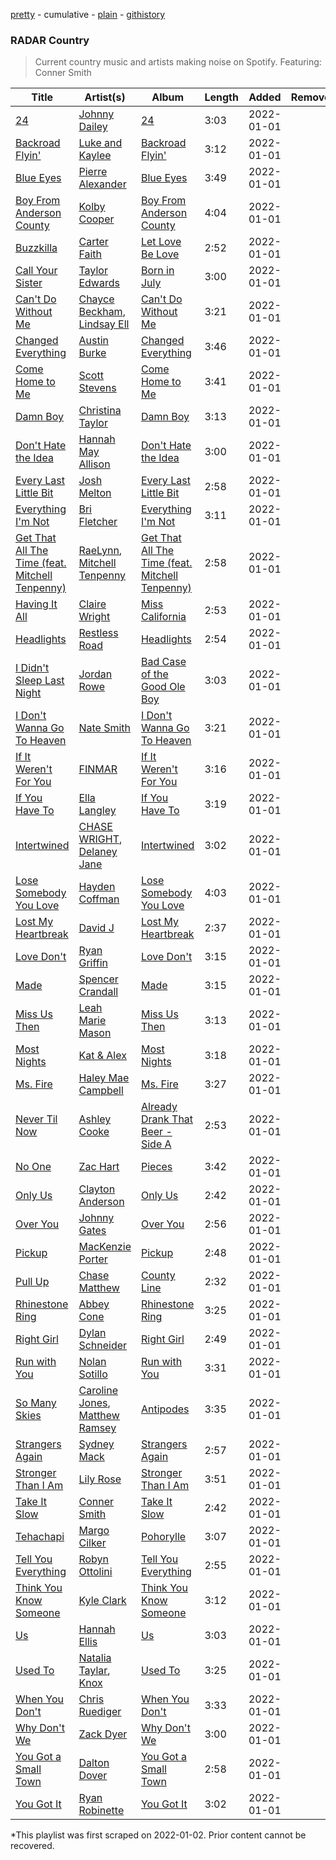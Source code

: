 [pretty](/playlists/pretty/37i9dQZF1DX11Mx8sjx0nW.md) - cumulative - [plain](/playlists/plain/37i9dQZF1DX11Mx8sjx0nW) - [githistory](https://github.githistory.xyz/mackorone/spotify-playlist-archive/blob/main/playlists/plain/37i9dQZF1DX11Mx8sjx0nW)

### RADAR Country

> Current country music and artists making noise on Spotify\. Featuring: Conner Smith

| Title | Artist(s) | Album | Length | Added | Removed |
|---|---|---|---|---|---|
| [24](https://open.spotify.com/track/520NKSFkKbELWUV5XQfIG9) | [Johnny Dailey](https://open.spotify.com/artist/6bXNUXv0KrjvuDVs8skKc7) | [24](https://open.spotify.com/album/5T9VoZ9HYeDUhlr7NTjHfH) | 3:03 | 2022-01-01 |  |
| [Backroad Flyin'](https://open.spotify.com/track/73VO2Gy5FMTpmeQl0jFeZl) | [Luke and Kaylee](https://open.spotify.com/artist/0p7RQG0Rq8tzWxUros2BDf) | [Backroad Flyin'](https://open.spotify.com/album/5URlnunYAmVeQcjW8XJW9y) | 3:12 | 2022-01-01 |  |
| [Blue Eyes](https://open.spotify.com/track/232kkQ6vbOzY4kE2JkrBpp) | [Pierre Alexander](https://open.spotify.com/artist/55TMBUBKkjVqu2EipyfY9z) | [Blue Eyes](https://open.spotify.com/album/5gZP9GdBmQljja486HZYa0) | 3:49 | 2022-01-01 |  |
| [Boy From Anderson County](https://open.spotify.com/track/6H4TyfdTbm1bIaBkXiyvvw) | [Kolby Cooper](https://open.spotify.com/artist/2dz0ijxEHh6AzUzQBwBSKx) | [Boy From Anderson County](https://open.spotify.com/album/2Mo6Xc2RfhJD6QkmRjYdid) | 4:04 | 2022-01-01 |  |
| [Buzzkilla](https://open.spotify.com/track/2mnHIT6zav3oCFqQ2nO9cz) | [Carter Faith](https://open.spotify.com/artist/4X5CTYQmx1NNyz9S1IpNko) | [Let Love Be Love](https://open.spotify.com/album/4Pw17nZHXxHSux3kpl26l7) | 2:52 | 2022-01-01 |  |
| [Call Your Sister](https://open.spotify.com/track/6E7NIyFK1OYaG4fTyr8zX1) | [Taylor Edwards](https://open.spotify.com/artist/2LMvoFcHZ0G38iO4Jra8ki) | [Born in July](https://open.spotify.com/album/3FeBLXRG2x2SOz3hOoktdY) | 3:00 | 2022-01-01 |  |
| [Can't Do Without Me](https://open.spotify.com/track/6Wy1WU6nkioVn681Rom3SP) | [Chayce Beckham](https://open.spotify.com/artist/5ujvZU2thXjZgFKPUt1rDt), [Lindsay Ell](https://open.spotify.com/artist/4lpA7MWpQpY7hKkwfLxw2Q) | [Can't Do Without Me](https://open.spotify.com/album/7rMux0Or1QJ7PW6AAm25D4) | 3:21 | 2022-01-01 |  |
| [Changed Everything](https://open.spotify.com/track/6F5BWY0slEWhU80k9Y4sxy) | [Austin Burke](https://open.spotify.com/artist/5jfImMkUYyViFJrhdfYt1c) | [Changed Everything](https://open.spotify.com/album/3nIx98HrK2f40Nw4G87MT0) | 3:46 | 2022-01-01 |  |
| [Come Home to Me](https://open.spotify.com/track/7sHsHmY4ZpVP9DCPe2cz8c) | [Scott Stevens](https://open.spotify.com/artist/18gxQcIuISU8gKxgElH7OU) | [Come Home to Me](https://open.spotify.com/album/62pRsoHQRvpdtO6OuSuAMt) | 3:41 | 2022-01-01 |  |
| [Damn Boy](https://open.spotify.com/track/5Rc9i0vrgXPtVfGcDMShH4) | [Christina Taylor](https://open.spotify.com/artist/0ol2YEW9hEgLLF9UyDCB4d) | [Damn Boy](https://open.spotify.com/album/0laEF40rInjHjkXmMdugTA) | 3:13 | 2022-01-01 |  |
| [Don't Hate the Idea](https://open.spotify.com/track/6rXJzWMwP9VDEb8zuI2bou) | [Hannah May Allison](https://open.spotify.com/artist/75e41tQrYZ8vXnAoeIG9zd) | [Don't Hate the Idea](https://open.spotify.com/album/5NT1zohs6dRjUVT248QRxT) | 3:00 | 2022-01-01 |  |
| [Every Last Little Bit](https://open.spotify.com/track/73AWyXD7uwDHMBKtRm5tkj) | [Josh Melton](https://open.spotify.com/artist/5l5SDQs2xyEidWQOw3ro6T) | [Every Last Little Bit](https://open.spotify.com/album/34dNvUJxxGTKbo2OGMT2oz) | 2:58 | 2022-01-01 |  |
| [Everything I'm Not](https://open.spotify.com/track/2Sh4TM6Ypg3KiEjdOS2GVy) | [Bri Fletcher](https://open.spotify.com/artist/7L0vBPI3KGaA64mN3j1x3m) | [Everything I'm Not](https://open.spotify.com/album/69xhM28ljDGkmazJoODM87) | 3:11 | 2022-01-01 |  |
| [Get That All The Time \(feat\. Mitchell Tenpenny\)](https://open.spotify.com/track/3hfEwSKgFMMhZJBaPpR41e) | [RaeLynn](https://open.spotify.com/artist/5dMnvpYEfXvSexjwnSRH5n), [Mitchell Tenpenny](https://open.spotify.com/artist/1p6CdzJRoicjRcSdWoB9Qc) | [Get That All The Time \(feat\. Mitchell Tenpenny\)](https://open.spotify.com/album/3nD5gS9oxfsp4JjpmcO41B) | 2:58 | 2022-01-01 |  |
| [Having It All](https://open.spotify.com/track/5xeASgqvLB3WOUkND2zfrZ) | [Claire Wright](https://open.spotify.com/artist/1f0rM0WH91u5j96lXeMdwn) | [Miss California](https://open.spotify.com/album/1XcCJgdR5mdwmY38BwO3o5) | 2:53 | 2022-01-01 |  |
| [Headlights](https://open.spotify.com/track/6999hCnJloghAoFgdnSbOZ) | [Restless Road](https://open.spotify.com/artist/5XLWHp9tjK7PWm7SMcvo2q) | [Headlights](https://open.spotify.com/album/4ktGyJCvZrEDcDMMR9tWnh) | 2:54 | 2022-01-01 |  |
| [I Didn't Sleep Last Night](https://open.spotify.com/track/2JsHAPmp3sbFY2KHlcWcfn) | [Jordan Rowe](https://open.spotify.com/artist/2aWgB3AXREinyBrJHxJ3ji) | [Bad Case of the Good Ole Boy](https://open.spotify.com/album/0Ns3824RcYOCJzq2VZdiVP) | 3:03 | 2022-01-01 |  |
| [I Don't Wanna Go To Heaven](https://open.spotify.com/track/55lJN2gIzJM9SCfwzxAEjf) | [Nate Smith](https://open.spotify.com/artist/4NYMUsIcUUsBHbV9DICa5x) | [I Don't Wanna Go To Heaven](https://open.spotify.com/album/34SxCd3VfttsdTekzG6ROb) | 3:21 | 2022-01-01 |  |
| [If It Weren't For You](https://open.spotify.com/track/6gdHaep5FFl6hhz6JGYEjb) | [FINMAR](https://open.spotify.com/artist/07EtCDnMb2POsxltRSxWge) | [If It Weren't For You](https://open.spotify.com/album/2ydfeIUCt4BnkVb9hUu39t) | 3:16 | 2022-01-01 |  |
| [If You Have To](https://open.spotify.com/track/5aWxPjDd4ZfpsmDoeR1plq) | [Ella Langley](https://open.spotify.com/artist/6BRxQ8cD3eqnrVj6WKDok8) | [If You Have To](https://open.spotify.com/album/31jtMX7GvPB6gtQBCGA6xL) | 3:19 | 2022-01-01 |  |
| [Intertwined](https://open.spotify.com/track/6CEpat1VI4pDz57r9CxVm5) | [CHASE WRIGHT](https://open.spotify.com/artist/4P70LmF7PJwBGS9BV5dk2c), [Delaney Jane](https://open.spotify.com/artist/3fuxStOqQv8TiytHeuGiE8) | [Intertwined](https://open.spotify.com/album/5S2n9RJ2VwNFXwHdPJSjQD) | 3:02 | 2022-01-01 |  |
| [Lose Somebody You Love](https://open.spotify.com/track/7EqJ06QvfGhvXcHPldhTa8) | [Hayden Coffman](https://open.spotify.com/artist/5p7Ph7LBiVb8cUCCSGq5aF) | [Lose Somebody You Love](https://open.spotify.com/album/2cljVPOjMLcwYh51w94RSE) | 4:03 | 2022-01-01 |  |
| [Lost My Heartbreak](https://open.spotify.com/track/5fjoMV6IwPKFsmm0LQuv0m) | [David J](https://open.spotify.com/artist/3PO1jRVb0lsv2140VTXOQo) | [Lost My Heartbreak](https://open.spotify.com/album/0rH6itQHqD6Xd7gLRYxdw4) | 2:37 | 2022-01-01 |  |
| [Love Don't](https://open.spotify.com/track/0RYFpi4VhFeGGArrw5CL6I) | [Ryan Griffin](https://open.spotify.com/artist/7dMEBGtGI6O7PoTEucAaBT) | [Love Don't](https://open.spotify.com/album/2uUYcWE12W5KOVlF97rOeT) | 3:15 | 2022-01-01 |  |
| [Made](https://open.spotify.com/track/4G644pINN0ZYIxyqeyuT4b) | [Spencer Crandall](https://open.spotify.com/artist/6to2NJmRWY1h7rLU4c9TyG) | [Made](https://open.spotify.com/album/4h4ZmlKntuJzWox0Ci3Q0i) | 3:15 | 2022-01-01 |  |
| [Miss Us Then](https://open.spotify.com/track/3v7t1HDVDKCwa5QB9GUy4I) | [Leah Marie Mason](https://open.spotify.com/artist/0fubiYogCTeBykbgV7HGf6) | [Miss Us Then](https://open.spotify.com/album/4NmOlKfPRKxL8Oe1pFKnnw) | 3:13 | 2022-01-01 |  |
| [Most Nights](https://open.spotify.com/track/5gs9CYfoPQUKJ9TPBRgBWI) | [Kat & Alex](https://open.spotify.com/artist/6K4y1ejK5kZ0kRdgCv5bRg) | [Most Nights](https://open.spotify.com/album/40FJ8tW2YSU4gXEj9WOLgN) | 3:18 | 2022-01-01 |  |
| [Ms\. Fire](https://open.spotify.com/track/3iVmCauTAulRmUKIuh821l) | [Haley Mae Campbell](https://open.spotify.com/artist/2NDqx1z4TTkFr0QOnk8nX3) | [Ms\. Fire](https://open.spotify.com/album/03wuG8bYc2k2YR0r27vMzp) | 3:27 | 2022-01-01 |  |
| [Never Til Now](https://open.spotify.com/track/2t6lQWC69f2ybmd6VTO2vU) | [Ashley Cooke](https://open.spotify.com/artist/2qwXeRk8VBAegbUnf3xdyi) | [Already Drank That Beer \- Side A](https://open.spotify.com/album/1gH6cnZFuxGpRqv7R1da7r) | 2:53 | 2022-01-01 |  |
| [No One](https://open.spotify.com/track/0sGM6MBl8Oe6yMfW2pV7SJ) | [Zac Hart](https://open.spotify.com/artist/5IMlHwNBRTSplBWaMMPuYb) | [Pieces](https://open.spotify.com/album/0PyKFrlxVGbIXSlYuvkTuU) | 3:42 | 2022-01-01 |  |
| [Only Us](https://open.spotify.com/track/4k98tAWO0N5hMkZnx13TfJ) | [Clayton Anderson](https://open.spotify.com/artist/3jYolGVCwXgJYEr3GL8FCb) | [Only Us](https://open.spotify.com/album/3BfpheJUxjdVBG51HHIeUD) | 2:42 | 2022-01-01 |  |
| [Over You](https://open.spotify.com/track/55gUo00x6uQFchmkr9pe08) | [Johnny Gates](https://open.spotify.com/artist/2qwlFTAV2LVhQ01ljAyWJz) | [Over You](https://open.spotify.com/album/4bw75pRjfmQcN8En3ROBG1) | 2:56 | 2022-01-01 |  |
| [Pickup](https://open.spotify.com/track/2kEhQe0BVtY8IIaFE5ALA0) | [MacKenzie Porter](https://open.spotify.com/artist/6nXco5Q3cJJ0ZutnBOsSpq) | [Pickup](https://open.spotify.com/album/75yTVtHRGlobA0IvgGG59X) | 2:48 | 2022-01-01 |  |
| [Pull Up](https://open.spotify.com/track/7sGULdccMGSggXDq7ZjT3w) | [Chase Matthew](https://open.spotify.com/artist/7HTLVyjNf0VRxfIgNcfRRH) | [County Line](https://open.spotify.com/album/1uNypcb5QCqYQ70tg6LV5q) | 2:32 | 2022-01-01 |  |
| [Rhinestone Ring](https://open.spotify.com/track/2j4ap81Wqs3VmNWBg3tAt8) | [Abbey Cone](https://open.spotify.com/artist/1N53jg6KZxBoFI9oWNchct) | [Rhinestone Ring](https://open.spotify.com/album/17oU8IlYEwDF946GBffGp1) | 3:25 | 2022-01-01 |  |
| [Right Girl](https://open.spotify.com/track/47Y3HSasGqByNgNHJDo9U5) | [Dylan Schneider](https://open.spotify.com/artist/5lRB3MAJfKzlt7dgYMHWgY) | [Right Girl](https://open.spotify.com/album/0axcFuwGBllOypitOLRRYM) | 2:49 | 2022-01-01 |  |
| [Run with You](https://open.spotify.com/track/7zdJMnSuErpYnNgpHD2noL) | [Nolan Sotillo](https://open.spotify.com/artist/4NcwaEQYKWvOiZF8XhyxBQ) | [Run with You](https://open.spotify.com/album/4TbQZVsmwfiMEGx1GEaPLb) | 3:31 | 2022-01-01 |  |
| [So Many Skies](https://open.spotify.com/track/2LF0OpWDJDad3cNGqwk3kf) | [Caroline Jones](https://open.spotify.com/artist/3xl6isKUFqJNui79kpdT0Y), [Matthew Ramsey](https://open.spotify.com/artist/75Cucz3gHpGaJbD9yia27H) | [Antipodes](https://open.spotify.com/album/0f8qJlyAOGniS3MogPgEUH) | 3:35 | 2022-01-01 |  |
| [Strangers Again](https://open.spotify.com/track/2J6WowAkuhahfmThFsKZiz) | [Sydney Mack](https://open.spotify.com/artist/6jdb2NPAY3uHHAomUSOCwO) | [Strangers Again](https://open.spotify.com/album/6B7ClqMsgMWeJv7AIcjiCd) | 2:57 | 2022-01-01 |  |
| [Stronger Than I Am](https://open.spotify.com/track/3oOZKrcY9kzhHeuP9h5is8) | [Lily Rose](https://open.spotify.com/artist/3lkwNhvm2fbh4q8CIe47n3) | [Stronger Than I Am](https://open.spotify.com/album/3GA3McZD9w6gJblZ9ZUV8A) | 3:51 | 2022-01-01 |  |
| [Take It Slow](https://open.spotify.com/track/3CC2sCo30DhwOwGI4NN30I) | [Conner Smith](https://open.spotify.com/artist/0y2FPygoi6LVc75pxCgsMk) | [Take It Slow](https://open.spotify.com/album/7pZWY6EqOlAZnYNW949KbJ) | 2:42 | 2022-01-01 |  |
| [Tehachapi](https://open.spotify.com/track/5jAwx5j4pI1iy9cm1ZmwM4) | [Margo Cilker](https://open.spotify.com/artist/5E9q1sbVJ2MCiI8MMdPvj7) | [Pohorylle](https://open.spotify.com/album/5fqxOeUUV2uv4cJ1VltThR) | 3:07 | 2022-01-01 |  |
| [Tell You Everything](https://open.spotify.com/track/6q8BR4D8pvhSMVcIfrDHwS) | [Robyn Ottolini](https://open.spotify.com/artist/2mAb9JDF63azaglqA7c9bb) | [Tell You Everything](https://open.spotify.com/album/7gjPWAq21I5fMsQCroL3Zv) | 2:55 | 2022-01-01 |  |
| [Think You Know Someone](https://open.spotify.com/track/3NChyBhQpbHKzIHeyfZT5w) | [Kyle Clark](https://open.spotify.com/artist/7mog8g5ixRhdaeCgIsiYtN) | [Think You Know Someone](https://open.spotify.com/album/73AKWFQnLqG0Yo9e9PP1he) | 3:12 | 2022-01-01 |  |
| [Us](https://open.spotify.com/track/4iQL5pIhMjKAS6feGjaw5t) | [Hannah Ellis](https://open.spotify.com/artist/6jHWWttC33OQdEDnUXtYrq) | [Us](https://open.spotify.com/album/1XixtqL2k7mcV8slS7FpAb) | 3:03 | 2022-01-01 |  |
| [Used To](https://open.spotify.com/track/0qy8mUJt4ZGWTyhPobNZ7D) | [Natalia Taylar](https://open.spotify.com/artist/5DvIX76UmlOkfUnwwLjcZB), [Knox](https://open.spotify.com/artist/61S5H9Lxn1PDUvu1TV0kCX) | [Used To](https://open.spotify.com/album/7ILMvDpbyOtiqovE2itsId) | 3:25 | 2022-01-01 |  |
| [When You Don't](https://open.spotify.com/track/7EXcUNcsRgWUPvujp1uDI3) | [Chris Ruediger](https://open.spotify.com/artist/0MLe1DKmSKbDXw5zw45rJ7) | [When You Don't](https://open.spotify.com/album/3mArQu301uZWkNwfGJ51sE) | 3:33 | 2022-01-01 |  |
| [Why Don't We](https://open.spotify.com/track/2aRN0QN3BSUAd81TatzrMK) | [Zack Dyer](https://open.spotify.com/artist/3uabBlRSP7PRKh1822wSL2) | [Why Don't We](https://open.spotify.com/album/4PywMvltuqO7wSGwFxSmfY) | 3:00 | 2022-01-01 |  |
| [You Got a Small Town](https://open.spotify.com/track/0uxbkVqzKkxeVszRa0LFnb) | [Dalton Dover](https://open.spotify.com/artist/5xF3SekjB3b2VO0FKN3K0A) | [You Got a Small Town](https://open.spotify.com/album/2dRiCtzyR2XKR4mwwU370t) | 2:58 | 2022-01-01 |  |
| [You Got It](https://open.spotify.com/track/7jydBWPQZZEioR4dSbntvP) | [Ryan Robinette](https://open.spotify.com/artist/0TyoYqD4NUQuF4Rv76MCdu) | [You Got It](https://open.spotify.com/album/233d1wJqpwcKTOY3ZqO5fo) | 3:02 | 2022-01-01 |  |

\*This playlist was first scraped on 2022-01-02. Prior content cannot be recovered.